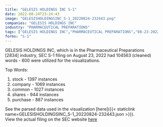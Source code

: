 ```yaml
---
title: "GELESIS HOLDINGS INC S-1"
date: 2022-08-24T23:24:43
image: "GELESISHOLDINGSINC_S-1_20220824-232443.png"
companies: "GELESIS HOLDINGS INC"
industry: "PHARMACEUTICAL PREPARATIONS"
tags: ["GELESIS HOLDINGS INC","PHARMACEUTICAL PREPARATIONS","08-23-2022","S-1"]
forms: "S-1"
---
```

GELESIS HOLDINGS INC, which is in the Pharmaceutical Preparations [2834] industry, SEC S-1 filing on August 23, 2022 had 104563 (cleaned) words - 600 were utilized for the visualizations.

Top Words:
1. stock - 1397 instances
2. company - 1069 instances
3. common - 1027 instances
4. shares - 944 instances
5. purchase - 887 instances


See the parsed data used in the visualization [here]({{< staticlink name=GELESISHOLDINGSINC_S-1_20220824-232443.json >}}).  
View the actual filing on the SEC website [here](https://www.sec.gov/Archives/edgar/data/1805087/0001104659-22-093561.txt)